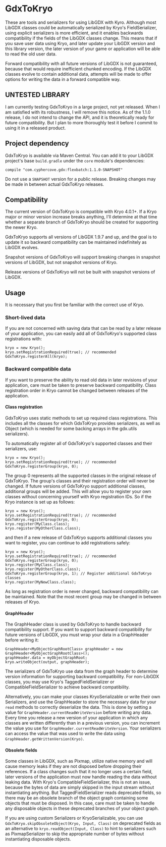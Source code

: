 # GdxToKryo

These are tools and serializers for using LibGDX with Kyro. Although most LibGDX classes could be automatically serialized by Kryo's FieldSerializer, using explicit serializers is more efficient, and it enables backwards compatibility if the fields of the LibGDX classes change. This means that if you save user data using Kryo, and later update your LibGDX version and this library version, the later version of your game or application will be able to read the old user data.

Forward compatibility with all future versions of LibGDX is not guaranteed, because that would require inefficient chunked encoding. If the LibGDX classes evolve to contain additional data, attempts will be made to offer options for writing the data in a forward compatible way.

## UNTESTED LIBRARY

I am currently testing GdxToKryo in a large project, not yet released. When I am satisfied with its robustness, I will remove this notice. As of the 1.1.0 release, I do not intend to change the API, and it is theoretically ready for future compatibility. But I plan to more thoroughly test it before I commit to using it in a released product.

## Project dependency

GdxToKryo is available via Maven Central. You can add it to your LibGDX project's base `build.gradle` under the `core` module's dependencies:

    compile "com.cyphercove.gdx:flexbatch:1.1.0-SNAPSHOT"
    
Do not use a `SNAPSHOT` version for a public release. Breaking changes may be made in between actual GdxToKryo releases.

## Compatibility

The current version of GdxToKryo is compatible with Kryo 4.0.1+. If a Kryo major or minor version increase breaks anything, I'll determine at that time whether a separate branch of GdxToKryo should be created for supporting the newer Kryo.

GdxToKryo supports all versions of LibGDX 1.9.7 and up, and the goal is to update it so backward compatibility can be maintained indefinitely as LibGDX evolves.

Snapshot versions of GdxToKryo will support breaking changes in snapshot versions of LibGDX, but not snapshot versions of Kryo.

Release versions of GdxToKryo will not be built with snapshot versions of LibGDX.

## Usage

It is necessary that you first be familiar with the correct use of Kryo.

### Short-lived data

If you are not concerned with saving data that can be read by a later release of your application, you can easily add all of GdxToKryo's supported class registrations with:

    kryo = new Kryo();
    kryo.setRegistrationRequired(true); // recommended
    GdxToKryo.registerAll(kryo);
    
### Backward compatible data

If you want to preserve the ability to read old data in later revisions of your application, care must be taken to preserve backward compatibility. Class registration order in Kryo cannot be changed between releases of the application.

#### Class registration

GdxToKryo uses static methods to set up required class registrations. This includes all the classes for which GdxToKryo provides serializers, as well as Object (which is needed for some backing arrays in the gdx.utils serializers).

To automatically register all of GdxToKryo's supported classes and their serializers, use:

    kryo = new Kryo();
    kryo.setRegistrationRequired(true); // recommended
    GdxToKryo.registerGroup(kryo, 0);

The group 0 represents all the supported classes in the original release of GdxToKryo. The group's classes and their registration order will never be changed. If future versions of GdxToKryo support additional classes, additional groups will be added. This will allow you to register your own classes without concerning yourself with Kryo registration IDs. So if the Kryo instance is set up as follows:

    kryo = new Kryo();
    kryo.setRegistrationRequired(true); // recommended
    GdxToKryo.registerGroup(kryo, 0);
    kryo.register(MyClass.class);
    kryo.register(MyOtherClass.class);
    
and then if a new release of GdxToKryo supports additional classes you want to register, you can continue to add registrations safely:

    kryo = new Kryo();
    kryo.setRegistrationRequired(true); // recommended
    GdxToKryo.registerGroup(kryo, 0);
    kryo.register(MyClass.class);
    kryo.register(MyOtherClass.class);
    GdxToKryo.registerGroup(kryo, 1); // Register additional GdxToKryo classes
    kryo.register(MyNewClass.class);
    
As long as registration order is never changed, backward compatibility can be maintained. Note that the most recent group may be changed in between releases of Kryo.

#### GraphHeader

The GraphHeader class is used by GdxToKryo to handle backward compatibility support. If you want to support backward compatibility for future versions of LibGDX, you must wrap your data in a GraphHeader before writing it:

    GraphHeader<MyObjectGraphRootClass> graphHeader = new GraphHeader<MyObjectGraphRootClass>();
    graphHeader.data = myObjectGraphRoot;
    kryo.writeObject(output, graphHeader);
    
The serializers of GdxToKryo use data from the graph header to determine version information for supporting backward compatibility. For non-LibGDX classes, you may use Kryo's TaggedFieldSerializer or CompatibleFieldSerializer to achieve backward compatibility. 

Alternatively, you can make your classes KryoSerializable or write their own Serializers, and use the GraphHeader to store the necessary data for your `read` methods to correctly deserialize the data. This is done by setting a value for `GraphHeader.currentReadWriteVersion` before writing any data. Every time you release a new version of your application in which any classes are written differently than in a previous version, you can increment the value you use for `GraphHeader.currentReadWriteVersion`. Your serializers can access the value that was used to write the data using `GraphHeader.getWrittenVersion(Kryo)`.

#### Obsolete fields

Some classes in LibGDX, such as Pixmap, utilize native memory and will cause memory leaks if they are not disposed before dropping their references. If a class changes such that it no longer uses a certain field, later versions of the application must now handle reading the data without leaking data. With Kryo's CompatibleFieldSerializer, this is not an issue, because the bytes of data are simply skipped in the input stream without instantiating anything. But TaggedFieldSerializer reads deprecated fields, so there may be an obsolete branch of the object graph containing some objects that must be disposed. In this case, care must be taken to handle any disposable objects in these deprecated branches of your object graph.

If you are using custom Serializers or KryoSerializable, you can use `GdxToKryo.skipObsoleteObject(Kryo, Input, Class)` on deprecated fields as an alternative to `kryo.readObject(Input, Class)` to hint to serializers such as PixmapSerializer to skip the appropriate number of bytes without instantiating disposable objects.


